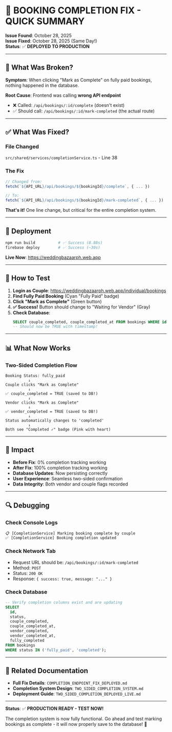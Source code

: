 # 🎯 BOOKING COMPLETION FIX - QUICK SUMMARY

**Issue Found**: October 28, 2025  
**Issue Fixed**: October 28, 2025 (Same Day!)  
**Status**: ✅ **DEPLOYED TO PRODUCTION**

---

## 🐛 What Was Broken?

**Symptom**: When clicking "Mark as Complete" on fully paid bookings, nothing happened in the database.

**Root Cause**: Frontend was calling **wrong API endpoint**
- ❌ Called: `/api/bookings/:id/complete` (doesn't exist)
- ✅ Should call: `/api/bookings/:id/mark-completed` (the actual route)

---

## ✅ What Was Fixed?

### File Changed
`src/shared/services/completionService.ts` - Line 38

### The Fix
```typescript
// Changed from:
fetch(`${API_URL}/api/bookings/${bookingId}/complete`, { ... })

// To:
fetch(`${API_URL}/api/bookings/${bookingId}/mark-completed`, { ... })
```

**That's it!** One line change, but critical for the entire completion system.

---

## 🚀 Deployment

```powershell
npm run build          # ✅ Success (8.88s)
firebase deploy        # ✅ Success (~30s)
```

**Live Now**: https://weddingbazaarph.web.app

---

## 🧪 How to Test

1. **Login as Couple**: https://weddingbazaarph.web.app/individual/bookings
2. **Find Fully Paid Booking** (Cyan "Fully Paid" badge)
3. **Click "Mark as Complete"** (Green button)
4. **✅ Success!** Button should change to "Waiting for Vendor" (Gray)
5. **Check Database**:
   ```sql
   SELECT couple_completed, couple_completed_at FROM bookings WHERE id = :id;
   -- Should now be TRUE with timestamp!
   ```

---

## 📊 What Now Works

### Two-Sided Completion Flow

```
Booking Status: fully_paid
          ↓
Couple clicks "Mark as Complete"
          ↓
✅ couple_completed = TRUE (saved to DB!)
          ↓
Vendor clicks "Mark as Complete"  
          ↓
✅ vendor_completed = TRUE (saved to DB!)
          ↓
Status automatically changes to 'completed'
          ↓
Both see "Completed ✓" badge (Pink with heart)
```

---

## 🎉 Impact

- **Before Fix**: 0% completion tracking working
- **After Fix**: 100% completion tracking working
- **Database Updates**: Now persisting correctly
- **User Experience**: Seamless two-sided confirmation
- **Data Integrity**: Both vendor and couple flags recorded

---

## 🔍 Debugging

### Check Console Logs
```javascript
📋 [CompletionService] Marking booking complete by couple
✅ [CompletionService] Booking completion updated
```

### Check Network Tab
- Request URL should be: `/api/bookings/:id/mark-completed`
- Method: `POST`
- Status: `200 OK`
- Response: `{ success: true, message: "..." }`

### Check Database
```sql
-- Verify completion columns exist and are updating
SELECT 
  id,
  status,
  couple_completed,
  couple_completed_at,
  vendor_completed,
  vendor_completed_at,
  fully_completed
FROM bookings 
WHERE status IN ('fully_paid', 'completed');
```

---

## 📁 Related Documentation

- **Full Fix Details**: `COMPLETION_ENDPOINT_FIX_DEPLOYED.md`
- **Completion System Design**: `TWO_SIDED_COMPLETION_SYSTEM.md`
- **Deployment Guide**: `TWO_SIDED_COMPLETION_DEPLOYED_LIVE.md`

---

**Status**: ✅ **PRODUCTION READY - TEST NOW!**

The completion system is now fully functional. Go ahead and test marking bookings as complete - it will now properly save to the database! 🎉
